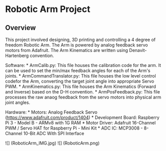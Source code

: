 # Robotic Arm Project

Overview
---

This project involved designing, 3D printing and controlling a 4 degree of freedom Robotic Arm. The Arm is powered by analog feedback servo motors from Adafruit. The Arm Kinematics are written using Denavit-Hartenberg convention. 

Software:
	* ArmCalib.py: This file houses the calibration code for the arm. It can be used to set the min/max feedback angles for each of the Arm's joints.
	* ArmCommandTranslator.py: This file houses the low level control codefor the Arm, converting the target joint angle into appropriate Servo PWM.
	* ArmKinematics.py: This file houses the Arm Kinematics (Forward and Inverse) based on the D-H convention.
	* ArmPosFeedback.py: This file processes the raw anaog feedback from the servo motors into physical arm joint angles.

Hardware:
	* Motors: Analog Feedback Servo (https://www.adafruit.com/product/1404)
	* Development Board:  Raspberry Pi 3 - Model B - ARMv8 with 1G RAM
	* Motor Driver: Adafruit 16-Channel PWM / Servo HAT for Raspberry Pi - Mini Kit
	* ADC IC: MCP3008 - 8-Channel 10-Bit ADC With SPI Interface

![] (RoboticArm_IMG.jpg)
![] (RoboticArm.png)